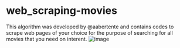 # web_scraping-movies
This algorithm was developed by @aabertente and contains codes to scrape web pages of your choice for the purpose of searching for all movies that you need on interent.
![image](https://user-images.githubusercontent.com/62211924/162870401-2825f24b-8d37-4364-b82f-cd4f5398f63e.png)
